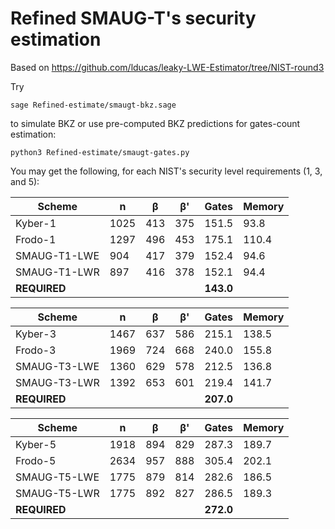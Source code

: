 # Refined SMAUG-T's security estimation
Based on https://github.com/lducas/leaky-LWE-Estimator/tree/NIST-round3

Try 
```
sage Refined-estimate/smaugt-bkz.sage
```
to simulate BKZ or use pre-computed BKZ predictions for gates-count estimation: 
```
python3 Refined-estimate/smaugt-gates.py
```

You may get the following, for each NIST's security level requirements (1, 3, and 5):

| Scheme         | n    | β   | β'  | Gates  | Memory |
|----------------|------|-----|-----|--------|--------|
| Kyber-1        | 1025 | 413 | 375 | 151.5  | 93.8   |
| Frodo-1        | 1297 | 496 | 453 | 175.1  | 110.4  |
| SMAUG-T1-LWE   |  904 | 417 | 379 | 152.4  | 94.6   |
| SMAUG-T1-LWR   |  897 | 416 | 378 | 152.1  | 94.4   |
| **REQUIRED**   |      |     |     | **143.0** |        |

| Scheme         | n    | β   | β'  | Gates  | Memory |
|----------------|------|-----|-----|--------|--------|
| Kyber-3        | 1467 | 637 | 586 | 215.1  | 138.5  |
| Frodo-3        | 1969 | 724 | 668 | 240.0  | 155.8  |
| SMAUG-T3-LWE   | 1360 | 629 | 578 | 212.5  | 136.8  |
| SMAUG-T3-LWR   | 1392 | 653 | 601 | 219.4  | 141.7  |
| **REQUIRED**   |      |     |     | **207.0** |        |

| Scheme         | n    | β   | β'  | Gates  | Memory |
|----------------|------|-----|-----|--------|--------|
| Kyber-5        | 1918 | 894 | 829 | 287.3  | 189.7  |
| Frodo-5        | 2634 | 957 | 888 | 305.4  | 202.1  |
| SMAUG-T5-LWE   | 1775 | 879 | 814 | 282.6  | 186.5  |
| SMAUG-T5-LWR   | 1775 | 892 | 827 | 286.5  | 189.3  |
| **REQUIRED**   |      |     |     | **272.0** |        |

